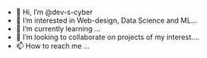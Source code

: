 - 👋 Hi, I’m @dev-s-cyber
- 👀 I’m interested in Web-design, Data Science and ML...
- 🌱 I’m currently learning ...
- 💞️ I’m looking to collaborate on projects of my interest....
- 📫 How to reach me ...

<!---
dev-s-cyber/dev-s-cyber is a ✨ special ✨ repository because its `README.md` (this file) appears on your GitHub profile.
You can click the Preview link to take a look at your changes.
--->
